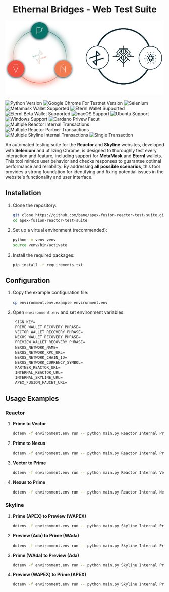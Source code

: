 <h1 align="center">Ethernal Bridges - Web Test Suite</h1>

<p align="center">
   <img src="./images/bridges.png" alt="Ethernal Bridges"/>
</p>

![Python Version](https://img.shields.io/badge/Python-3.9.x-4285f4?logo=python&logoColor=white)
![Google Chrome For Testnet Version](https://img.shields.io/badge/Google%20Chrome%20For%20Testing-130.0.6723.59-4285f4?logo=GoogleChrome&logoColor=white)
![Selenium](https://img.shields.io/badge/Selenium-4.25.0-4285f4?logo=selenium&logoColor=white)
![Metamask Wallet Supported](https://img.shields.io/badge/MetaMask%20Wallet-12.4.2-4285f4?logo=Ethereum&logoColor=white)
![Eternl Wallet Supported](https://img.shields.io/badge/Eternl%20Wallet-2.0.5.6-4285f4?logo=Cardano&logoColor=white)
![Eternl Beta Wallet Supported](https://img.shields.io/badge/Eternl%20Beta%20Wallet-2.0.3.15-4285f4?logo=Cardano&logoColor=white)
![macOS Support](https://img.shields.io/badge/macOS-tested-4ccf50?logo=macos&logoColor=white)
![Ubuntu Support](https://img.shields.io/badge/Ubuntu-not%20tested-ee0000?logo=ubuntu&logoColor=white)
![Windows Support](https://img.shields.io/badge/Windows-not%20tested-ee0000?logo=windows&logoColor=white)
![Cardano Privew Facut](https://github.com/bane/apex-fusion-reactor-test-suite/actions/workflows/cardano-faucet.yml/badge.svg)
![Multiple Reactor Internal Transactions](https://github.com/bane/apex-fusion-reactor-test-suite/actions/workflows/multiple-reactor-internal-transactions.yml/badge.svg)
![Multiple Reactor Partner Transactions](https://github.com/bane/apex-fusion-reactor-test-suite/actions/workflows/multiple-reactor-partner-transactions.yml/badge.svg)
![Multiple Skyline Internal Transactions](https://github.com/bane/apex-fusion-reactor-test-suite/actions/workflows/multiple-skyline-internal-transactions.yml/badge.svg)
![Single Transaction](https://github.com/bane/apex-fusion-reactor-test-suite/actions/workflows/single-transaction.yml/badge.svg)

An automated testing suite for the **Reactor** and **Skyline** websites, 
developed with **Selenium** and utilizing Chrome, 
is designed to thoroughly test every interaction and feature, 
including support for **MetaMask** and **Eternl** wallets. 
This tool mimics user behavior and checks responses to guarantee optimal performance and reliability. 
By addressing **all possible scenarios**, this tool provides a strong foundation for identifying and fixing potential issues in the website's functionality and user interface.

## Installation

1. Clone the repository:

   ```bash
   git clone https://github.com/bane/apex-fusion-reactor-test-suite.git
   cd apex-fusion-reactor-test-suite
   ```

2. Set up a virtual environment (recommended):

   ```bash
   python -m venv venv
   source venv/bin/activate
   ```

3. Install the required packages:

   ```bash
   pip install -r requirements.txt
   ```

## Configuration

1. Copy the example configuration file:

   ```bash
   cp environment.env.example environment.env
   ```

2. Open `environment.env` and set environment variables:

   ```
    SIGN_KEY=
    PRIME_WALLET_RECOVERY_PHRASE=
    VECTOR_WALLET_RECOVERY_PHRASE=
    NEXUS_WALLET_RECOVERY_PHRASE=
    PREVIEW_WALLET_RECOVERY_PHRASE=
    NEXUS_NETWORK_NAME=
    NEXUS_NETWORK_RPC_URL=
    NEXUS_NETWORK_CHAIN_ID=
    NEXUS_NETWORK_CURRENCY_SYMBOL=
    PARTNER_REACTOR_URL=
    INTERNAL_REACTOR_URL=
    INTERNAL_SKYLINE_URL=
    APEX_FUSION_FAUCET_URL=
   ```

## Usage Examples

### Reactor

1. **Prime to Vector**

   ```bash
   dotenv -f environment.env run -- python main.py Reactor Internal Prime 5 APEX Vector APEX
   ```

2. **Prime to Nexus**

   ```bash
   dotenv -f environment.env run -- python main.py Reactor Internal Prime 5 APEX Nexus APEX
   ```

3. **Vector to Prime**

   ```bash
   dotenv -f environment.env run -- python main.py Reactor Internal Vector 2 APEX Prime APEX
   ```
  
4. **Nexus to Prime**

   ```bash
   dotenv -f environment.env run -- python main.py Reactor Internal Nexus 2 APEX Prime APEX
   ```

### Skyline

1. **Prime (APEX) to Preview (WAPEX)**

   ```bash
   dotenv -f environment.env run -- python main.py Skyline Internal Prime 5 APEX Preview WAPEX
   ```

2. **Preview (Ada) to Prime (WAda)**

   ```bash
   dotenv -f environment.env run -- python main.py Skyline Internal Preview 5 Ada Prime WAda
   ```

3. **Prime (WAda) to Preview (Ada)**

   ```bash
   dotenv -f environment.env run -- python main.py Skyline Internal Prime 5 WAda Preview Ada
   ```

4. **Preview (WAPEX) to Prime (APEX)**

   ```bash
   dotenv -f environment.env run -- python main.py Skyline Internal Preview 5 WAPEX Prime APEX
   ```
